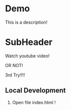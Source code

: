 # Demo

This is a description!

# SubHeader 

Watch youtube video!

OR NOT!

3rd Try!!!!

## Local Development 

1. Open file index.html !